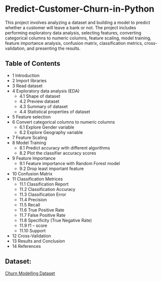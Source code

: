# Predict-Customer-Churn-in-Python
This project involves analyzing a dataset and building a model to predict whether a customer will leave a bank or not. The project includes performing exploratory data analysis, selecting features, converting categorical columns to numeric columns, feature scaling, model training, feature importance analysis, confusion matrix, classification metrics, cross-validation, and presenting the results.
## **Table of Contents**

- 1	Introduction
- 2	Import libraries
- 3	Read dataset
- 4	Exploratory data analysis (EDA)
   - 4.1 Shape of dataset
   - 4.2 Preview dataset
   - 4.3 Summary of dataset
   - 4.4 Statistical properties of dataset
- 5	Feature selection
- 6	Convert categorical columns to numeric columns
  - 6.1	Explore Gender variable
  - 6.2	Explore Geography variable
- 7	Feature Scaling
- 8	Model Training
  - 8.1	Predict accuracy with different algorithms
  - 8.2	Plot the classifier accuracy scores
- 9	Feature Importance
  - 9.1	Feature importance with Random Forest model
  - 9.2	Drop least important feature
- 10 Confusion Matrix
- 11 Classification Metrices
  - 11.1 Classification Report
  - 11.2 Classification Accuracy
  - 11.3 Classification Error
  - 11.4 Precision
  - 11.5 Recall
  - 11.6 True Positive Rate
  - 11.7 False Positive Rate
  - 11.8 Specificity (True Negative Rate)
  - 11.9 f1 – score
  - 11.10	Support
- 12 Cross-Validation
- 13 Results and Conclusion
- 14 References
  
## Dataset:
[Churn Modelling Dataset](https://www.kaggle.com/datasets/shrutimechlearn/churn-modelling)
